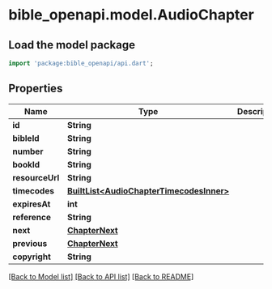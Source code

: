 # bible_openapi.model.AudioChapter

## Load the model package
```dart
import 'package:bible_openapi/api.dart';
```

## Properties
Name | Type | Description | Notes
------------ | ------------- | ------------- | -------------
**id** | **String** |  | 
**bibleId** | **String** |  | 
**number** | **String** |  | 
**bookId** | **String** |  | 
**resourceUrl** | **String** |  | 
**timecodes** | [**BuiltList&lt;AudioChapterTimecodesInner&gt;**](AudioChapterTimecodesInner.md) |  | [optional] 
**expiresAt** | **int** |  | 
**reference** | **String** |  | 
**next** | [**ChapterNext**](ChapterNext.md) |  | [optional] 
**previous** | [**ChapterNext**](ChapterNext.md) |  | [optional] 
**copyright** | **String** |  | [optional] 

[[Back to Model list]](../README.md#documentation-for-models) [[Back to API list]](../README.md#documentation-for-api-endpoints) [[Back to README]](../README.md)


